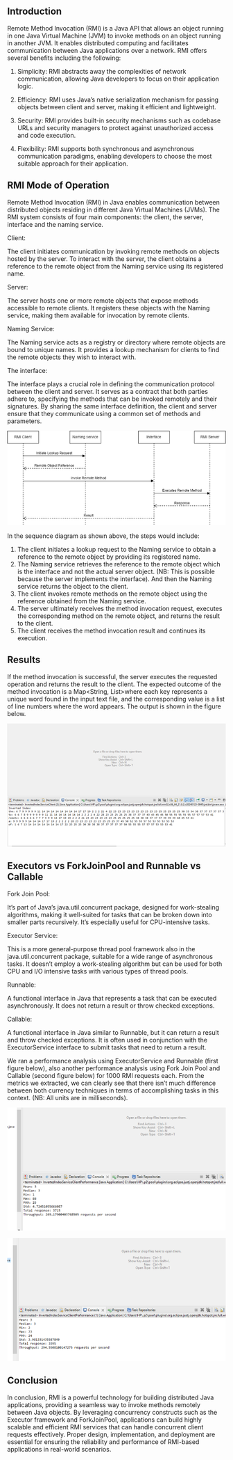 ## Introduction
Remote Method Invocation (RMI) is a Java API that allows an object running in one Java Virtual Machine (JVM) to invoke methods on an object running in another JVM. It enables distributed computing and facilitates communication between Java applications over a network. RMI offers several benefits including the following:

1. Simplicity: RMI abstracts away the complexities of network communication, allowing Java developers to focus on their application logic.

2. Efficiency: RMI uses Java’s native serialization mechanism for passing objects between client and server, making it efficient and lightweight.

3. Security: RMI provides built-in security mechanisms such as codebase URLs and security managers to protect against unauthorized access and code execution.

4. Flexibility: RMI supports both synchronous and asynchronous communication paradigms, enabling developers to choose the most suitable approach for their application.

## RMI Mode of Operation
Remote Method Invocation (RMI) in Java enables communication between distributed objects residing in different Java Virtual Machines (JVMs). The RMI system consists of four main components: the client, the server, interface and the naming service.

Client: 

The client initiates communication by invoking remote methods on objects hosted by the server. To interact with the server, the client obtains a reference to the remote object from the Naming service using its registered name.

Server: 

The server hosts one or more remote objects that expose methods accessible to remote clients. It registers these objects with the Naming service, making them available for invocation by remote clients.

Naming Service: 

The Naming service acts as a registry or directory where remote objects are bound to unique names. It provides a lookup mechanism for clients to find the remote objects they wish to interact with.

The interface: 

The interface plays a crucial role in defining the communication protocol between the client and server. It serves as a contract that both parties adhere to, specifying the methods that can be invoked remotely and their signatures. By sharing the same interface definition, the client and server ensure that they communicate using a common set of methods and parameters.

!["RMI Sequence Diagram"](RMI_Sequence_Diagram.drawio.png)

In the sequence diagram as shown above, the steps would include:
1. The client initiates a lookup request to the Naming service to obtain a reference to the remote object by providing its registered name.
2. The Naming service retrieves the reference to the remote object which is the interface and not the actual server object. (NB: This is possible because the server implements the interface). And then the Naming service returns the object to the client.
3. The client invokes remote methods on the remote object using the reference obtained from the Naming service.
4. The server ultimately receives the method invocation request, executes the corresponding method on the remote object, and returns the result to the client.
5. The client receives the method invocation result and continues its execution.

## Results
If the method invocation is successful, the server executes the requested operation and returns the result to the client. The expected outcome of the method invocation is a Map<String, List<Integer>>where each key represents a unique word found in the input text file, and the corresponding value is a list of line numbers where the word appears. The output is shown in the figure below.

!["Inverted Index Output"](Inverted_Index_Result.png)

## Executors vs ForkJoinPool and Runnable vs Callable

Fork Join Pool: 

It’s part of Java’s java.util.concurrent package, designed for work-stealing algorithms, making it well-suited for tasks that can be broken down into smaller parts recursively. It’s especially useful for CPU-intensive tasks.

Executor Service: 

This is a more general-purpose thread pool framework also in the java.util.concurrent package, suitable for a wide range of asynchronous tasks. It doesn’t employ a work-stealing algorithm but can be used for both CPU and I/O intensive tasks with various types of thread pools.

Runnable: 

A functional interface in Java that represents a task that can be executed asynchronously. It does not return a result or throw checked exceptions.

Callable: 

A functional interface in Java similar to Runnable, but it can return a result and throw checked exceptions. It is often used in conjunction with the ExecutorService interface to submit tasks that need to return a result.

We ran a performance analysis using ExecutorService and Runnable (first figure below), also another performance analysis using Fork Join Pool and Callable (second figure below) for 1000 RMI requests each. From the metrics we extracted, we can clearly see that there isn’t much difference between both currency techniques in terms of accomplishing tasks in this context. (NB: All units are in milliseconds).

!["Executor Service and Runnable"](Executors_and_Runnable_Performance.png)

!["Fork Join Pool and Callable"](ForkJoinPool_and_Callable.png)

## Conclusion
In conclusion, RMI is a powerful technology for building distributed Java applications, providing a seamless way to invoke methods remotely between Java objects.
By leveraging concurrency constructs such as the Executor framework and ForkJoinPool, applications can build highly scalable and efficient RMI services that can handle concurrent client requests effectively. Proper design, implementation, and deployment are essential for ensuring the reliability and performance of RMI-based applications in real-world scenarios.
